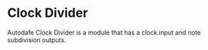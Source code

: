 # Clock Divider

Autodafe Clock Divider is a module that has a clock input and note subdivision outputs.